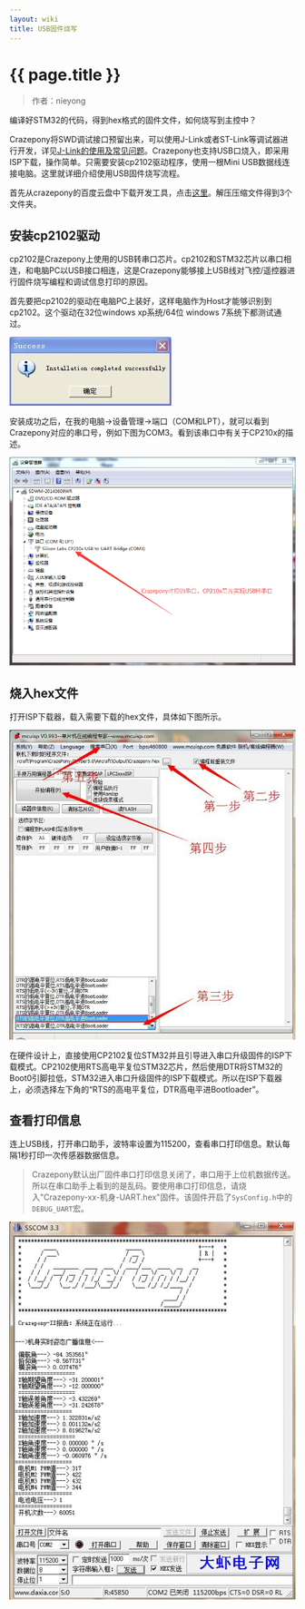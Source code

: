 ```yaml
---
layout: wiki
title: USB固件烧写
---
```


# {{ page.title }}

> 作者：nieyong

编译好STM32的代码，得到hex格式的固件文件，如何烧写到主控中？

Crazepony将SWD调试接口预留出来，可以使用J-Link或者ST-Link等调试器进行开发，详见[J-Link的使用及常见问题](./jlink-debug.html)。Crazepony也支持USB口烧入，即采用ISP下载，操作简单。只需要安装cp2102驱动程序，使用一根Mini USB数据线连接电脑。这里就详细介绍使用USB固件烧写流程。

首先从crazepony的百度云盘中下载开发工具，点击[这里](http://pan.baidu.com/s/1eQ1kfPw)。解压压缩文件得到3个文件夹。

## 安装cp2102驱动
cp2102是Crazepony上使用的USB转串口芯片。cp2102和STM32芯片以串口相连，和电脑PC以USB接口相连，这是Crazepony能够接上USB线对飞控/遥控器进行固件烧写编程和调试信息打印的原因。

首先要把cp2102的驱动在电脑PC上装好，这样电脑作为Host才能够识别到cp2102。这个驱动在32位windows xp系统/64位 windows 7系统下都测试通过。

![](/assets/img/cp2102.jpg)

安装成功之后，在我的电脑->设备管理->端口（COM和LPT），就可以看到Crazepony对应的串口号，例如下图为COM3。看到该串口中有关于CP210x的描述。

![](/assets/img/param-assistant-3.png)

## 烧入hex文件
打开ISP下载器，载入需要下载的hex文件，具体如下图所示。

![](/assets/img/download-1.jpg)

在硬件设计上，直接使用CP2102复位STM32并且引导进入串口升级固件的ISP下载模式。CP2102使用RTS高电平复位STM32芯片，然后使用DTR将STM32的Boot0引脚拉低，STM32进入串口升级固件的ISP下载模式。所以在ISP下载器上，必须选择左下角的“RTS的高电平复位，DTR高电平进Bootloader”。


## 查看打印信息

连上USB线，打开串口助手，波特率设置为115200，查看串口打印信息。默认每隔1秒打印一次传感器数据信息。

> Crazepony默认出厂固件串口打印信息关闭了，串口用于上位机数据传送。所以在串口助手上看到的是乱码。要使用串口打印信息，请烧入"Crazepony-xx-机身-UART.hex"固件。该固件开启了`SysConfig.h`中的`DEBUG_UART`宏。

![](/assets/img/uart-info.jpg)
